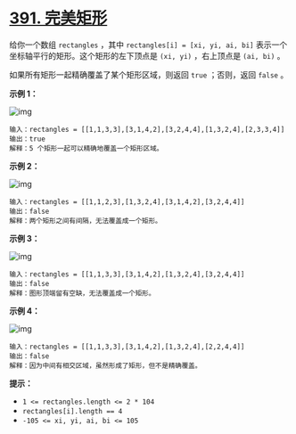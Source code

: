 # [391. 完美矩形](https://leetcode-cn.com/problems/perfect-rectangle/)

给你一个数组 `rectangles` ，其中 `rectangles[i] = [xi, yi, ai, bi]` 表示一个坐标轴平行的矩形。这个矩形的左下顶点是 `(xi, yi)` ，右上顶点是 `(ai, bi)` 。

如果所有矩形一起精确覆盖了某个矩形区域，则返回 `true` ；否则，返回 `false` 。

**示例 1：**

![img](https://assets.leetcode.com/uploads/2021/03/27/perectrec1-plane.jpg)

```
输入：rectangles = [[1,1,3,3],[3,1,4,2],[3,2,4,4],[1,3,2,4],[2,3,3,4]]
输出：true
解释：5 个矩形一起可以精确地覆盖一个矩形区域。 
```

**示例 2：**

![img](https://assets.leetcode.com/uploads/2021/03/27/perfectrec2-plane.jpg)

```
输入：rectangles = [[1,1,2,3],[1,3,2,4],[3,1,4,2],[3,2,4,4]]
输出：false
解释：两个矩形之间有间隔，无法覆盖成一个矩形。
```

**示例 3：**

![img](https://assets.leetcode.com/uploads/2021/03/27/perfectrec3-plane.jpg)

```
输入：rectangles = [[1,1,3,3],[3,1,4,2],[1,3,2,4],[3,2,4,4]]
输出：false
解释：图形顶端留有空缺，无法覆盖成一个矩形。
```

**示例 4：**

![img](https://assets.leetcode.com/uploads/2021/03/27/perfecrrec4-plane.jpg)

```
输入：rectangles = [[1,1,3,3],[3,1,4,2],[1,3,2,4],[2,2,4,4]]
输出：false
解释：因为中间有相交区域，虽然形成了矩形，但不是精确覆盖。
```

 

**提示：**

- `1 <= rectangles.length <= 2 * 104`
- `rectangles[i].length == 4`
- `-105 <= xi, yi, ai, bi <= 105`